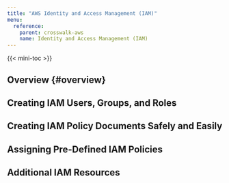 ```yaml
---
title: "AWS Identity and Access Management (IAM)"
menu:
  reference:
    parent: crosswalk-aws
    name: Identity and Access Management (IAM)
---
```


{{< mini-toc >}}

## Overview {#overview}

## Creating IAM Users, Groups, and Roles

## Creating IAM Policy Documents Safely and Easily

## Assigning Pre-Defined IAM Policies

## Additional IAM Resources
